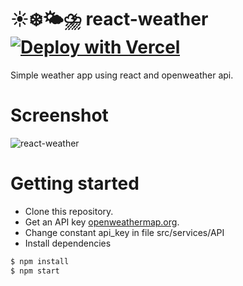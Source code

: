 # ☀️❄️🌤⛈ react-weather [![Deploy with Vercel](https://vercel.com/button)](https://react-weather-alpha.vercel.app/)
Simple weather app using react and openweather api.

# Screenshot
![react-weather](https://user-images.githubusercontent.com/20648572/112696533-1183fa80-8e97-11eb-882f-f0b619e7243e.gif)


# Getting started

- Clone this repository.
- Get an API key [openweathermap.org](https://openweathermap.org/appid).
- Change constant api_key in file src/services/API
- Install dependencies
```sh
$ npm install
$ npm start
```
